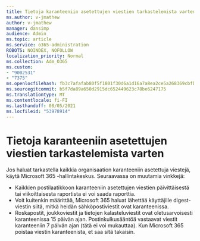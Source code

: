 ```yaml
---
title: Tietoja karanteeniin asetettujen viestien tarkastelemista varten
ms.author: v-jmathew
author: v-jmathew
manager: dansimp
audience: Admin
ms.topic: article
ms.service: o365-administration
ROBOTS: NOINDEX, NOFOLLOW
localization_priority: Normal
ms.collection: Adm_O365
ms.custom:
- "9002531"
- "7375"
ms.openlocfilehash: fb3c7afafab80f5f1801f30d6a1d16a7a8ea2ce5a268369cbfb41787e7a2cbc4
ms.sourcegitcommit: b5f7da89a650d2915dc652449623c78be6247175
ms.translationtype: MT
ms.contentlocale: fi-FI
ms.lasthandoff: 08/05/2021
ms.locfileid: "53978914"
---
```

# <a name="info-about-viewing-quarantined-messages"></a>Tietoja karanteeniin asetettujen viestien tarkastelemista varten

Jos haluat tarkastella kaikkia organisaation karanteeniin asetettuja viestejä, käytä Microsoft 365 -hallintakeskus. Seuraavassa on muutamia vinkkejä:

- Kaikkien postilaatikkoon karanteeniin asetettujen viestien päivittäisestä tai viikoittaisesta raportista ei voi saada raporttia.
- Voit kuitenkin määrittää, Microsoft 365 haluat lähettää käyttäjille digest-viestin siitä, mitkä heidän sähköpostiviestit ovat karanteenissa.
- Roskapostit, joukkoviestit ja tietojen kalasteluviestit ovat oletusarvoisesti karanteenissa 15 päivän ajan. Postinkulkusääntöä vastaavat viestit karanteeniin 7 päivän ajan (tätä ei voi mukauttaa). Kun Microsoft 365 poistaa viestin karanteenista, et saa sitä takaisin.
